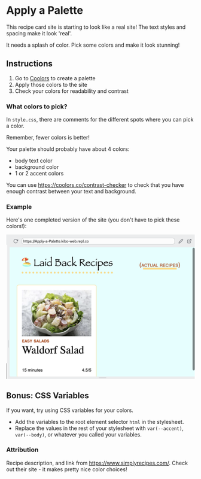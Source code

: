 # Apply a Palette

This recipe card site is starting to look like a real site! The text styles and spacing make it look 'real'.

It needs a splash of color. Pick some colors and make it look stunning!


## Instructions

1. Go to [Coolors](https://coolors.co/generate) to create a palette
2. Apply those colors to the site
3. Check your colors for readability and contrast

### What colors to pick?

In `style.css`, there are comments for the different spots where you can pick a color.

Remember, fewer colors is better!

Your palette should probably have about 4 colors:

- body text color
- background color
- 1 or 2 accent colors

You can use https://coolors.co/contrast-checker to check that you have enough contrast between your text and background.

### Example

Here's one completed version of the site (you don't have to pick these colors!):

![example solution with colors](example-solution.png)

## Bonus: CSS Variables

If you want, try using CSS variables for your colors. 

* Add the variables to the root element selector `html` in the stylesheet.
* Replace the values in the rest of your stylesheet with `var(--accent)`, `var(--body)`, or whatever you called your variables.

### Attribution

Recipe description, and link from https://www.simplyrecipes.com/. Check out their site - it makes pretty nice color choices!